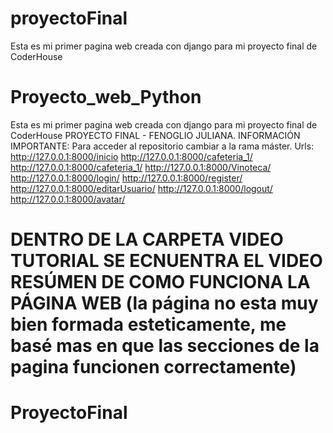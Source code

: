 # proyectoFinal
Esta es mi primer pagina web creada con django para mi proyecto final de CoderHouse
# Proyecto_web_Python
Esta es mi primer pagina web creada con django para mi proyecto final de CoderHouse
PROYECTO FINAL - FENOGLIO JULIANA. 
INFORMACIÓN IMPORTANTE:
Para acceder al repositorio cambiar a la rama máster. 
Urls:
http://127.0.0.1:8000/inicio
http://127.0.0.1:8000/cafeteria_1/
http://127.0.0.1:8000/cafeteria_1/
http://127.0.0.1:8000/Vinoteca/
http://127.0.0.1:8000/login/
http://127.0.0.1:8000/register/
http://127.0.0.1:8000/editarUsuario/
http://127.0.0.1:8000/logout/
http://127.0.0.1:8000/avatar/
# DENTRO DE LA CARPETA VIDEO TUTORIAL SE ECNUENTRA EL VIDEO RESÚMEN DE COMO FUNCIONA LA PÁGINA WEB (la página no esta muy bien formada esteticamente, me basé mas en que las secciones de la pagina funcionen correctamente) 
# ProyectoFinal
